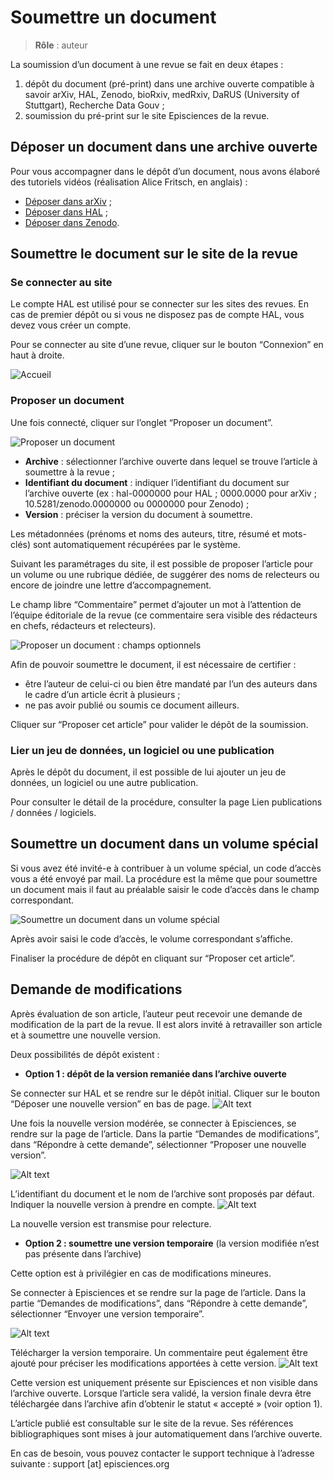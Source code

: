 # Soumettre un document

> **Rôle** : auteur


La soumission d’un document à une revue se fait en deux étapes :

1. dépôt du document (pré-print) dans une archive ouverte compatible à savoir arXiv, HAL, Zenodo, bioRxiv, medRxiv, DaRUS (University of Stuttgart), Recherche Data Gouv ;
2. soumission du pré-print sur le site Episciences de la revue.

## Déposer un document dans une archive ouverte
Pour vous accompagner dans le dépôt d’un document, nous avons élaboré des tutoriels vidéos (réalisation Alice 
Fritsch, en anglais) :

- [Déposer dans arXiv](https://www.youtube.com/watch?v=NuRbY7GABBo&list=PL0c4IRNUxuKdeH8Ll8pQ1tYT9kBJjdN03&index=1/ "Déposer dans arXiv (English)") ;
- [Déposer dans HAL](https://www.youtube.com/watch?v=sssV21RX8Zw&list=PL0c4IRNUxuKdeH8Ll8pQ1tYT9kBJjdN03&index=2/ "Déposer dans HAL (English)") ;
- [Déposer dans Zenodo](https://www.youtube.com/watch?v=84w-XEDDYy8&list=PL0c4IRNUxuKdeH8Ll8pQ1tYT9kBJjdN03&index=3/ "Déposer dans Zenodo (English)").

## Soumettre le document sur le site de la revue
### Se connecter au site
Le compte HAL est utilisé pour se connecter sur les sites des revues. En cas de premier dépôt ou si vous ne disposez pas de compte HAL, vous devez vous créer un compte.

Pour se connecter au site d’une revue, cliquer sur le bouton “Connexion” en haut à droite.

![Accueil](img/submission_welcome.png "Accueil")

### Proposer un document
Une fois connecté, cliquer sur l’onglet “Proposer un document”.

![Proposer un document](img/submission_submit-1.png "Proposer un document")

+ **Archive** : sélectionner l’archive ouverte dans lequel se trouve l’article à soumettre à la revue ;
+ **Identifiant du document** : indiquer l’identifiant du document sur l’archive ouverte (ex : hal-0000000 pour HAL ; 0000.0000 pour arXiv ; 10.5281/zenodo.0000000 ou 0000000 pour Zenodo) ;
+ **Version** : préciser la version du document à soumettre.

Les métadonnées (prénoms et noms des auteurs, titre, résumé et mots-clés) sont automatiquement récupérées par le système.

Suivant les paramétrages du site, il est possible de proposer l’article pour un volume ou une rubrique dédiée, de suggérer des noms de relecteurs ou encore de joindre une lettre d’accompagnement.

Le champ libre “Commentaire” permet d’ajouter un mot à l’attention de l’équipe éditoriale de la revue (ce commentaire sera visible des rédacteurs en chefs, rédacteurs et relecteurs).


![Proposer un document : champs optionnels](img/submission_submit-2.png "Proposer un document : champs optionnels")

Afin de pouvoir soumettre le document, il est nécessaire de certifier :

+ être l’auteur de celui-ci ou bien être mandaté par l’un des auteurs dans le cadre d’un article écrit à plusieurs ; 
+ ne pas avoir publié ou soumis ce document ailleurs.

Cliquer sur “Proposer cet article” pour valider le dépôt de la soumission.

### Lier un jeu de données, un logiciel ou une publication
Après le dépôt du document, il est possible de lui ajouter un jeu de données, un logiciel ou une autre publication.

Pour consulter le détail de la procédure, consulter la page Lien publications / données / logiciels.


## Soumettre un document dans un volume spécial
Si vous avez été invité-e à contribuer à un volume spécial, un code d’accès vous a été envoyé par mail. La procédure 
est la même que pour soumettre un document mais il faut au préalable saisir le code d’accès dans le champ correspondant.

![Soumettre un document dans un volume spécial](img/submission_submit-3.png "Soumettre un document dans un volume spécial")

Après avoir saisi le code d’accès, le volume correspondant s’affiche.

Finaliser la procédure de dépôt en cliquant sur “Proposer cet article”.

## Demande de modifications
Après évaluation de son article, l’auteur peut recevoir une demande de modification de la part de la revue. Il est alors invité à retravailler son article et à soumettre une nouvelle version.

Deux possibilités de dépôt existent :

- **Option 1 : dépôt de la version remaniée dans l’archive ouverte**

Se connecter sur HAL et se rendre sur le dépôt initial. Cliquer sur le bouton “Déposer une nouvelle version” en bas de page.
![Alt text](img/submission_submit-HAL.png "Déposer une nouvelle version")

Une fois la nouvelle version modérée, se connecter à Episciences, se rendre sur la page de l’article. Dans la partie “Demandes de modifications”, dans “Répondre à cette demande”, sélectionner “Proposer une nouvelle version”.

![Alt text](img/submission_submit-4.png "Proposer une nouvelle version")

L’identifiant du document et le nom de l’archive sont proposés par défaut. Indiquer la nouvelle version à prendre en 
compte.
![Alt text](img/submission_submit-5.png "Proposer une nouvelle version : choix de la version")

La nouvelle version est transmise pour relecture.

- **Option 2 : soumettre une version temporaire** (la version modifiée n’est pas présente dans l’archive)

Cette option est à privilégier en cas de modifications mineures.

Se connecter à Episciences et se rendre sur la page de l’article. 
Dans la partie “Demandes de modifications”, dans “Répondre à cette demande”, sélectionner “Envoyer une version temporaire”.

![Alt text](img/submission_submit-6.png "Envoyer une version temporaire")

Télécharger la version temporaire. Un commentaire peut également être ajouté pour préciser les modifications apportées à cette version.
![Alt text](img/submission_submit-7.png "Envoyer une version temporaire : ajouter un commentaire")

Cette version est uniquement présente sur Episciences et non visible dans l’archive ouverte. Lorsque l’article sera validé, la version finale devra être téléchargée dans l’archive afin d’obtenir le statut « accepté » (voir option 1).



L’article publié est consultable sur le site de la revue. Ses références bibliographiques sont mises à jour automatiquement dans l’archive ouverte.

En cas de besoin, vous pouvez contacter le support technique à l’adresse suivante : support [at] episciences.org